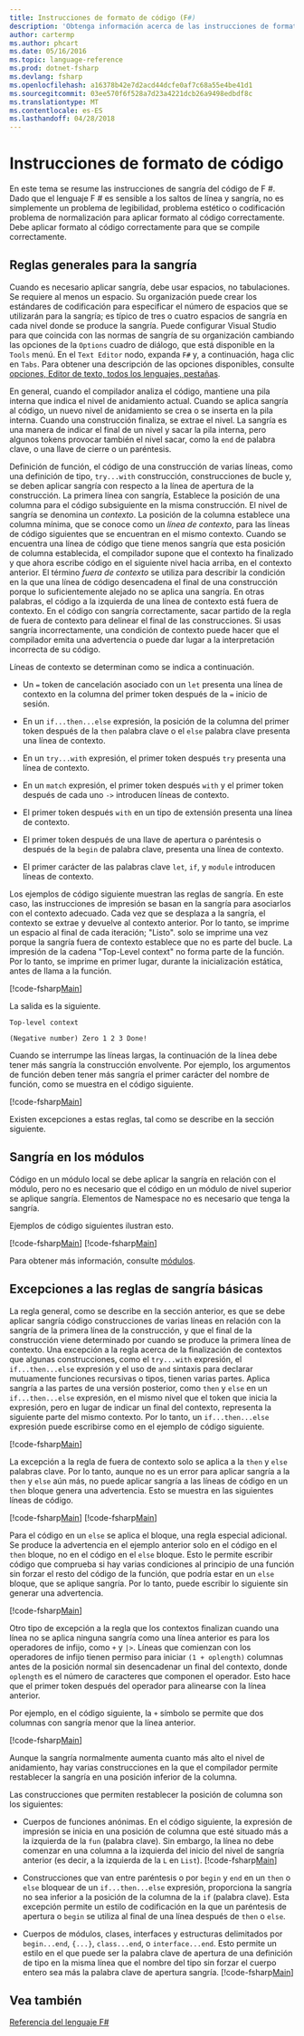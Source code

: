 ```yaml
---
title: Instrucciones de formato de código (F#)
description: 'Obtenga información acerca de las instrucciones de formato de sangría de código para el lenguaje de programación para mejorar la legibilidad, la estética, la normalización y la compilación de F #.'
author: cartermp
ms.author: phcart
ms.date: 05/16/2016
ms.topic: language-reference
ms.prod: dotnet-fsharp
ms.devlang: fsharp
ms.openlocfilehash: a16378b42e7d2acd44dcfe0af7c68a55e4be41d1
ms.sourcegitcommit: 03ee570f6f528a7d23a4221dcb26a9498edbdf8c
ms.translationtype: MT
ms.contentlocale: es-ES
ms.lasthandoff: 04/28/2018
---
```

# <a name="code-formatting-guidelines"></a>Instrucciones de formato de código

En este tema se resume las instrucciones de sangría del código de F #. Dado que el lenguaje F # es sensible a los saltos de línea y sangría, no es simplemente un problema de legibilidad, problema estético o codificación problema de normalización para aplicar formato al código correctamente. Debe aplicar formato al código correctamente para que se compile correctamente.


## <a name="general-rules-for-indentation"></a>Reglas generales para la sangría
Cuando es necesario aplicar sangría, debe usar espacios, no tabulaciones. Se requiere al menos un espacio. Su organización puede crear los estándares de codificación para especificar el número de espacios que se utilizarán para la sangría; es típico de tres o cuatro espacios de sangría en cada nivel donde se produce la sangría. Puede configurar Visual Studio para que coincida con las normas de sangría de su organización cambiando las opciones de la `Options` cuadro de diálogo, que está disponible en la `Tools` menú. En el `Text Editor` nodo, expanda `F#` y, a continuación, haga clic en `Tabs`. Para obtener una descripción de las opciones disponibles, consulte [opciones, Editor de texto, todos los lenguajes, pestañas](https://msdn.microsoft.com/library/7sffa753.aspx).

En general, cuando el compilador analiza el código, mantiene una pila interna que indica el nivel de anidamiento actual. Cuando se aplica sangría al código, un nuevo nivel de anidamiento se crea o se inserta en la pila interna. Cuando una construcción finaliza, se extrae el nivel. La sangría es una manera de indicar el final de un nivel y sacar la pila interna, pero algunos tokens provocar también el nivel sacar, como la `end` de palabra clave, o una llave de cierre o un paréntesis.

Definición de función, el código de una construcción de varias líneas, como una definición de tipo, `try...with` construcción, construcciones de bucle y, se deben aplicar sangría con respecto a la línea de apertura de la construcción. La primera línea con sangría, Establece la posición de una columna para el código subsiguiente en la misma construcción. El nivel de sangría se denomina un *contexto*. La posición de la columna establece una columna mínima, que se conoce como un *línea de contexto*, para las líneas de código siguientes que se encuentran en el mismo contexto. Cuando se encuentra una línea de código que tiene menos sangría que esta posición de columna establecida, el compilador supone que el contexto ha finalizado y que ahora escribe código en el siguiente nivel hacia arriba, en el contexto anterior. El término *fuera de contexto* se utiliza para describir la condición en la que una línea de código desencadena el final de una construcción porque lo suficientemente alejado no se aplica una sangría. En otras palabras, el código a la izquierda de una línea de contexto está fuera de contexto. En el código con sangría correctamente, sacar partido de la regla de fuera de contexto para delinear el final de las construcciones. Si usas sangría incorrectamente, una condición de contexto puede hacer que el compilador emita una advertencia o puede dar lugar a la interpretación incorrecta de su código.

Líneas de contexto se determinan como se indica a continuación.


- Un `=` token de cancelación asociado con un `let` presenta una línea de contexto en la columna del primer token después de la `=` inicio de sesión.


- En un `if...then...else` expresión, la posición de la columna del primer token después de la `then` palabra clave o el `else` palabra clave presenta una línea de contexto.


- En un `try...with` expresión, el primer token después `try` presenta una línea de contexto.


- En un `match` expresión, el primer token después `with` y el primer token después de cada uno `->` introducen líneas de contexto.


- El primer token después `with` en un tipo de extensión presenta una línea de contexto.


- El primer token después de una llave de apertura o paréntesis o después de la `begin` de palabra clave, presenta una línea de contexto.


- El primer carácter de las palabras clave `let`, `if`, y `module` introducen líneas de contexto.


Los ejemplos de código siguiente muestran las reglas de sangría. En este caso, las instrucciones de impresión se basan en la sangría para asociarlos con el contexto adecuado. Cada vez que se desplaza a la sangría, el contexto se extrae y devuelve al contexto anterior. Por lo tanto, se imprime un espacio al final de cada iteración; "Listo". solo se imprime una vez porque la sangría fuera de contexto establece que no es parte del bucle. La impresión de la cadena "Top-Level context" no forma parte de la función. Por lo tanto, se imprime en primer lugar, durante la inicialización estática, antes de llama a la función.

[!code-fsharp[Main](../../../samples/snippets/fsharp/code-formatting/snippet1.fs)]

La salida es la siguiente.

```
Top-level context

(Negative number) Zero 1 2 3 Done!
```

Cuando se interrumpe las líneas largas, la continuación de la línea debe tener más sangría la construcción envolvente. Por ejemplo, los argumentos de función deben tener más sangría el primer carácter del nombre de función, como se muestra en el código siguiente.

[!code-fsharp[Main](../../../samples/snippets/fsharp/code-formatting/snippet2.fs)]

Existen excepciones a estas reglas, tal como se describe en la sección siguiente.


## <a name="indentation-in-modules"></a>Sangría en los módulos
Código en un módulo local se debe aplicar la sangría en relación con el módulo, pero no es necesario que el código en un módulo de nivel superior se aplique sangría. Elementos de Namespace no es necesario que tenga la sangría.

Ejemplos de código siguientes ilustran esto.

[!code-fsharp[Main](../../../samples/snippets/fsharp/code-formatting/snippet3.fs)]
[!code-fsharp[Main](../../../samples/snippets/fsharp/code-formatting/snippet4.fs)]

Para obtener más información, consulte [módulos](modules.md).


## <a name="exceptions-to-the-basic-indentation-rules"></a>Excepciones a las reglas de sangría básicas
La regla general, como se describe en la sección anterior, es que se debe aplicar sangría código construcciones de varias líneas en relación con la sangría de la primera línea de la construcción, y que el final de la construcción viene determinado por cuando se produce la primera línea de contexto. Una excepción a la regla acerca de la finalización de contextos que algunas construcciones, como el `try...with` expresión, el `if...then...else` expresión y el uso de `and` sintaxis para declarar mutuamente funciones recursivas o tipos, tienen varias partes. Aplica sangría a las partes de una versión posterior, como `then` y `else` en un `if...then...else` expresión, en el mismo nivel que el token que inicia la expresión, pero en lugar de indicar un final del contexto, representa la siguiente parte del mismo contexto. Por lo tanto, un `if...then...else` expresión puede escribirse como en el ejemplo de código siguiente.

[!code-fsharp[Main](../../../samples/snippets/fsharp/code-formatting/snippet5.fs)]

La excepción a la regla de fuera de contexto solo se aplica a la `then` y `else` palabras clave. Por lo tanto, aunque no es un error para aplicar sangría a la `then` y `else` aún más, no puede aplicar sangría a las líneas de código en un `then` bloque genera una advertencia. Esto se muestra en las siguientes líneas de código.

[!code-fsharp[Main](../../../samples/snippets/fsharp/code-formatting/snippet6.fs)]
[!code-fsharp[Main](../../../samples/snippets/fsharp/code-formatting/snippet7.fs)]

Para el código en un `else` se aplica el bloque, una regla especial adicional. Se produce la advertencia en el ejemplo anterior solo en el código en el `then` bloque, no en el código en el `else` bloque. Esto le permite escribir código que comprueba si hay varias condiciones al principio de una función sin forzar el resto del código de la función, que podría estar en un `else` bloque, que se aplique sangría. Por lo tanto, puede escribir lo siguiente sin generar una advertencia.

[!code-fsharp[Main](../../../samples/snippets/fsharp/code-formatting/snippet8.fs)]

Otro tipo de excepción a la regla que los contextos finalizan cuando una línea no se aplica ninguna sangría como una línea anterior es para los operadores de infijo, como `+` y `|>`. Líneas que comienzan con los operadores de infijo tienen permiso para iniciar `(1 + oplength)` columnas antes de la posición normal sin desencadenar un final del contexto, donde `oplength` es el número de caracteres que componen el operador. Esto hace que el primer token después del operador para alinearse con la línea anterior.

Por ejemplo, en el código siguiente, la `+` símbolo se permite que dos columnas con sangría menor que la línea anterior.

[!code-fsharp[Main](../../../samples/snippets/fsharp/code-formatting/snippet9.fs)]

Aunque la sangría normalmente aumenta cuanto más alto el nivel de anidamiento, hay varias construcciones en la que el compilador permite restablecer la sangría en una posición inferior de la columna.

Las construcciones que permiten restablecer la posición de columna son los siguientes:


- Cuerpos de funciones anónimas. En el código siguiente, la expresión de impresión se inicia en una posición de columna que esté situado más a la izquierda de la `fun` (palabra clave). Sin embargo, la línea no debe comenzar en una columna a la izquierda del inicio del nivel de sangría anterior (es decir, a la izquierda de la `L` en `List`).
[!code-fsharp[Main](../../../samples/snippets/fsharp/code-formatting/snippet10.fs)]

- Construcciones que van entre paréntesis o por `begin` y `end` en un `then` o `else` bloquear de un `if...then...else` expresión, proporciona la sangría no sea inferior a la posición de la columna de la `if` (palabra clave). Esta excepción permite un estilo de codificación en la que un paréntesis de apertura o `begin` se utiliza al final de una línea después de `then` o `else`.


- Cuerpos de módulos, clases, interfaces y estructuras delimitados por `begin...end`, `{...}`, `class...end`, o `interface...end`. Esto permite un estilo en el que puede ser la palabra clave de apertura de una definición de tipo en la misma línea que el nombre del tipo sin forzar el cuerpo entero sea más la palabra clave de apertura sangría.
[!code-fsharp[Main](../../../samples/snippets/fsharp/code-formatting/snippet13.fs)]


## <a name="see-also"></a>Vea también
[Referencia del lenguaje F#](index.md)
